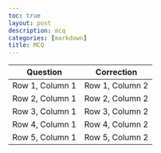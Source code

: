 ```yaml
---
toc: true
layout: post
description: mcq
categories: [markdown]
title: MCQ
---
```



| Question | Correction |
|----------|----------|
| Row 1, Column 1 | Row 1, Column 2 |
| Row 2, Column 1 | Row 2, Column 2 |
| Row 3, Column 1 | Row 3, Column 2 |
| Row 4, Column 1 | Row 4, Column 2 |
| Row 5, Column 1 | Row 5, Column 2 |